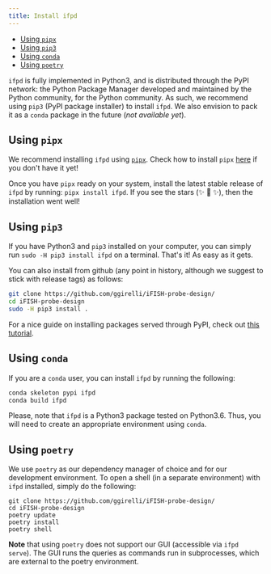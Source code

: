 ```yaml
---
title: Install ifpd
---
```


<!-- MarkdownTOC -->

- [Using `pipx`](#using-pipx)
- [Using `pip3`](#using-pip3)
- [Using `conda`](#using-conda)
- [Using `poetry`](#using-poetry)

<!-- /MarkdownTOC -->

`ifpd` is fully implemented in Python3, and is distributed through the PyPI network: the Python Package Manager developed and maintained by the Python community, for the Python community. As such, we recommend using `pip3` (PyPI package installer) to install `ifpd`. We also envision to pack it as a `conda` package in the future (*not available yet*).

## Using `pipx`

We recommend installing `ifpd` using [`pipx`](https://github.com/pipxproject/pipx). Check how to install `pipx` [here](https://github.com/pipxproject/pipx#install-pipx) if you don't have it yet!

Once you have `pipx` ready on your system, install the latest stable release of `ifpd` by running: `pipx install ifpd`. If you see the stars (✨ 🌟 ✨), then the installation went well!

## Using `pip3`

If you have Python3 and `pip3` installed on your computer, you can simply run `sudo -H pip3 install ifpd` on a terminal. That's it! As easy as it gets.

You can also install from github (any point in history, although we suggest to stick with release tags) as follows:

```bash
git clone https://github.com/ggirelli/iFISH-probe-design/
cd iFISH-probe-design
sudo -H pip3 install .
```

For a nice guide on installing packages served through PyPI, check out [this tutorial](https://packaging.python.org/tutorials/installing-packages/).

## Using `conda`

If you are a `conda` user, you can install `ifpd` by running the following:

```bash
conda skeleton pypi ifpd
conda build ifpd
```

Please, note that `ifpd` is a Python3 package tested on Python3.6. Thus, you will need to create an appropriate environment using `conda`.

## Using `poetry`

We use `poetry` as our dependency manager of choice and for our development environment. To open a shell (in a separate environment) with `ifpd` installed, simply do the following:

```
git clone https://github.com/ggirelli/iFISH-probe-design/
cd iFISH-probe-design
poetry update
poetry install
poetry shell
```

**Note** that using `poetry` does not support our GUI (accessible via `ifpd serve`). The GUI runs the queries as commands run in subprocesses, which are external to the poetry environment.